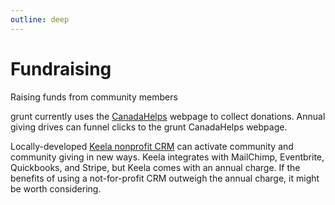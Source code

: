 ```yaml
---
outline: deep
---
```

# Fundraising

Raising funds from community members 

grunt currently uses the [CanadaHelps](https://www.canadahelps.org/en/charities/grunt-gallery/) webpage to collect donations. Annual giving drives can funnel clicks to the grunt CanadaHelps webpage.

Locally-developed [Keela nonprofit CRM](https://www.keela.co/) can activate community and community giving in new ways. Keela integrates with MailChimp, Eventbrite, Quickbooks, and Stripe, but Keela comes with an annual charge. If the benefits of using a not-for-profit CRM outweigh the annual charge, it might be worth considering.